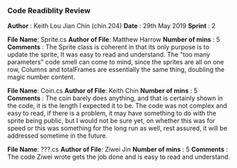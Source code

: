 ﻿### Code Readiblity Review
**Author** : Keith Lou Jian Chin (chin.204)
**Date**   : 29th May 2019
**Sprint** : 2

**File Name**:  Sprite.cs
**Author of File**: Matthew Harrow
**Number of mins** : 5
**Comments** : The Sprite class is coherent in that its only purpose is to update the sprite,
			   It was easy to read and understand. The "too many parameters" code smell can
			   come to mind, since the sprites are all on one row, Columns and totalFrames are
			   essentially the same thing, doubling the magic number content.

**File Name**:  Coin.cs
**Author of File**: Keith Chin
**Number of mins** : 5
**Comments** : The coin barely does anything, and that is certainly shown in the code, it is
			   the length I expected it to be. The code was not complex and easy to read, if
			   there is a problem, it may have something to do with the sprite being public,
			   but I would not be sure yet, on whether this was for speed or this was something
			   for the long run as well, rest assured, it will be addressed sometime in the 
			   future.

**File Name**:  ???.cs
**Author of File**: Ziwei Jin
**Number of mins** : 5
**Comments** : The code Ziwei wrote gets the job done and is easy to read and understand.